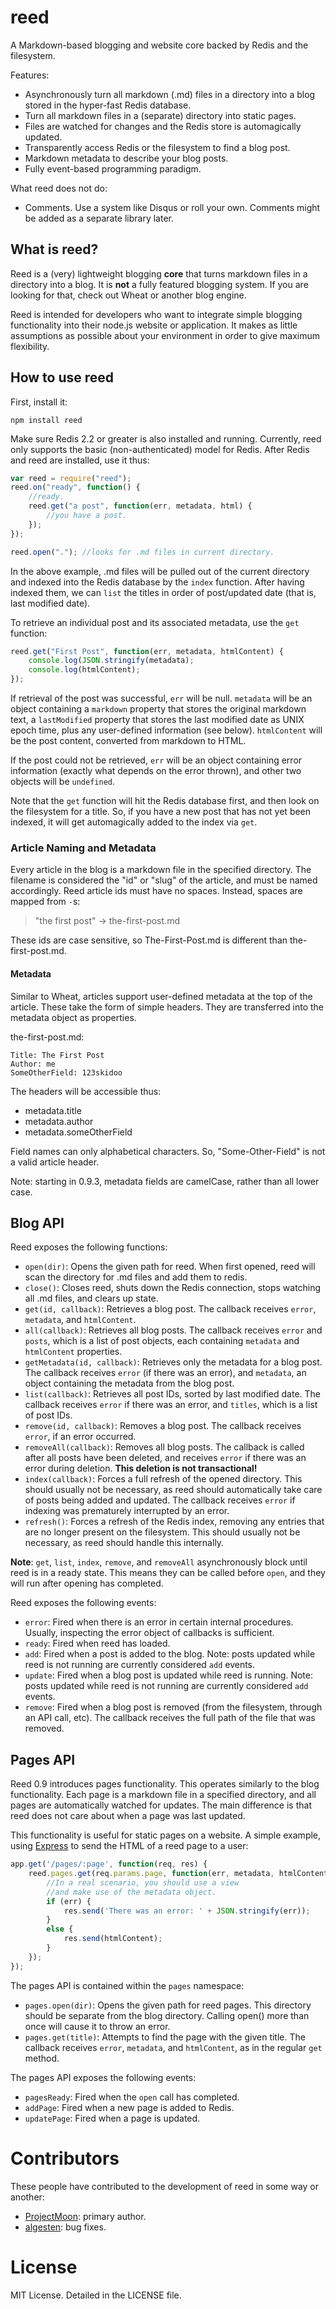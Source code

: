 reed
====

A Markdown-based blogging and website core backed by Redis and the
filesystem.

Features:

* Asynchronously turn all markdown (.md) files in a directory into a blog
  stored in the hyper-fast Redis database.
* Turn all markdown files in a (separate) directory into static pages.
* Files are watched for changes and the Redis store is automagically updated.
* Transparently access Redis or the filesystem to find a blog post.
* Markdown metadata to describe your blog posts.
* Fully event-based programming paradigm.

What reed does not do:

* Comments. Use a system like Disqus or roll your own. Comments might be added
  as a separate library later.

What is reed?
-------------
Reed is a (very) lightweight blogging **core** that turns markdown files in a
directory into a blog. It is **not** a fully featured blogging system. If you
are looking for that, check out Wheat or another blog engine.

Reed is intended for developers who want to integrate simple blogging
functionality into their node.js website or application. It makes as little
assumptions as possible about your environment in order to give maximum
flexibility.

How to use reed
----------------
First, install it:

`npm install reed`

Make sure Redis 2.2 or greater is also installed and running. Currently, reed
only supports the basic (non-authenticated) model for Redis. After Redis and
reed are installed, use it thus:

```js
var reed = require("reed");
reed.on("ready", function() {
	//ready.
	reed.get("a post", function(err, metadata, html) {
		//you have a post.
	});
});

reed.open("."); //looks for .md files in current directory.
```

In the above example, .md files will be pulled out of the current directory and
indexed into the Redis database by the `index` function. After having indexed
them, we can `list` the titles in order of post/updated date (that is, last
modified date).

To retrieve an individual post and its associated metadata, use the `get`
function:

```js
reed.get("First Post", function(err, metadata, htmlContent) {
	console.log(JSON.stringify(metadata);
	console.log(htmlContent);
});
```

If retrieval of the post was successful, `err` will be null. `metadata` will be
an object containing a `markdown` property that stores the original markdown
text, a `lastModified` property that stores the last modified date as UNIX
epoch time, plus any user-defined information (see below). `htmlContent` will be
the post content, converted from markdown to HTML.

If the post could not be retrieved, `err` will be an object containing error
information (exactly what depends on the error thrown), and other two objects
will be `undefined`.

Note that the `get` function will hit the Redis database first, and then look
on the filesystem for a title. So, if you have a new post that has not yet
been indexed, it will get automagically added to the index via `get`.

### Article Naming and Metadata ###
Every article in the blog is a markdown file in the specified directory. The
filename is considered the "id" or "slug" of the article, and must be named
accordingly. Reed article ids must have no spaces. Instead, spaces are mapped
from `-`s:

> "the first post" -> the-first-post.md

These ids are case sensitive, so The-First-Post.md is different than
the-first-post.md.

#### Metadata ####
Similar to  Wheat, articles support user-defined metadata at the top of the
article. These take the form of simple headers. They are transferred into the
metadata object as properties.

the-first-post.md:

```
Title: The First Post
Author: me
SomeOtherField: 123skidoo
```

The headers will be accessible thus:

* metadata.title
* metadata.author
* metadata.someOtherField

Field names can only alphabetical characters. So, "Some-Other-Field" is not a
valid article header.

Note: starting in 0.9.3, metadata fields are camelCase, rather than all lower
case.

Blog API
--------
Reed exposes the following functions:

* `open(dir)`: Opens the given path for reed. When first opened, reed will scan
  the directory for .md files and add them to redis.
* `close()`: Closes reed, shuts down the Redis connection, stops watching all
  .md files, and clears up state.
* `get(id, callback)`: Retrieves a blog post. The callback receives `error`,
  `metadata`, and `htmlContent`.
* `all(callback)`: Retrieves all blog posts. The callback receives `error` and
  `posts`, which is a list of post objects, each containing `metadata` and
   `htmlContent` properties.
* `getMetadata(id, callback)`: Retrieves only the metadata for a blog post. The
  callback receives `error` (if there was an error), and `metadata`, an object
  containing the metadata from the blog post.
* `list(callback)`: Retrieves all post IDs, sorted by last modified date. The
  callback receives `error` if there was an error, and `titles`, which is a
  list of post IDs.
* `remove(id, callback)`: Removes a blog post. The callback receives `error`, if
  an error occurred.
* `removeAll(callback)`: Removes all blog posts. The callback is called after
  all posts have been deleted, and receives `error` if there was an error during
  deletion. **This deletion is not transactional!**
* `index(callback)`: Forces a full refresh of the opened directory. This should
  usually not be necessary, as reed should automatically take care of posts
  being added and updated. The callback receives `error` if indexing was
  prematurely interrupted by an error.
* `refresh()`: Forces a refresh of the Redis index, removing any entries that
  are no longer present on the filesystem. This should usually not be necessary,
  as reed should handle this internally.
  
**Note**: `get`, `list`, `index`, `remove`, and `removeAll` asynchronously
block until reed is in a ready state. This means they can be called before
`open`, and they will run after opening has completed.

Reed exposes the following events:

* `error`: Fired when there is an error in certain internal procedures. Usually,
  inspecting the error object of callbacks is sufficient.
* `ready`: Fired when reed has loaded.
* `add`: Fired when a post is added to the blog. Note: posts updated while reed
  is not running are currently considered `add` events.
* `update`: Fired when a blog post is updated while reed is running. Note: posts
  updated while reed is not running are currently considered `add` events.
* `remove`: Fired when a blog post is removed (from the filesystem, through an
  API call, etc). The callback receives the full path of the file that was
  removed.

Pages API
---------
Reed 0.9 introduces pages functionality. This operates similarly to the blog
functionality. Each page is a markdown file in a specified directory, and
all pages are automatically watched for updates. The main difference is that
reed does not care about when a page was last updated.

This functionality is useful for static pages on a website. A simple example,
using [Express](http://www.expressjs.com) to send the HTML of a reed page to
a user:

```javascript
app.get('/pages/:page', function(req, res) {
	reed.pages.get(req.params.page, function(err, metadata, htmlContent) {
		//In a real scenario, you should use a view
		//and make use of the metadata object.
		if (err) {
			res.send('There was an error: ' + JSON.stringify(err));
		}
		else {
			res.send(htmlContent);
		}
	});
});
```

The pages API is contained within the `pages` namespace:

* `pages.open(dir)`: Opens the given path for reed pages. This directory should
  be separate from the blog directory. Calling open() more than once will cause
  it to throw an error.
* `pages.get(title)`: Attempts to find the page with the given title. The
  callback receives `error`, `metadata`, and `htmlContent`, as in the regular
  `get` method.

The pages API exposes the following events:

* `pagesReady`: Fired when the `open` call has completed.
* `addPage`: Fired when a new page is added to Redis.
* `updatePage`: Fired when a page is updated.

Contributors
============
These people have contributed to the development of reed in some way or another:

* [ProjectMoon](https://github.com/ProjectMoon): primary author.
* [algesten](https://github.com/algesten): bug fixes.

License
=======
MIT License. Detailed in the LICENSE file.

